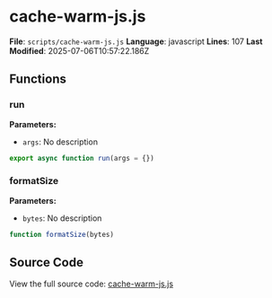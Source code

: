 # cache-warm-js.js

**File**: `scripts/cache-warm-js.js`
**Language**: javascript
**Lines**: 107
**Last Modified**: 2025-07-06T10:57:22.186Z

## Functions

### run

**Parameters:**
- `args`: No description

```javascript
export async function run(args = {})
```

### formatSize

**Parameters:**
- `bytes`: No description

```javascript
function formatSize(bytes)
```

## Source Code

View the full source code: [cache-warm-js.js](scripts/cache-warm-js.js)

